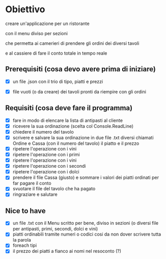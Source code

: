 # Obiettivo

creare un'applicazione per un ristorante

con il menu diviso per sezioni

che permetta ai camerieri di prendere gli ordini dei diversi tavoli

e al cassiere di fare il conto totale in tempo reale

## Prerequisiti (cosa devo avere prima di iniziare)

- [x] un file .json con il trio di tipo, piatti e prezzi 
- [x] file vuoti (o da creare) dei tavoli pronti da riempire con gli ordini


## Requisiti (cosa deve fare il programma)

- [x] fare in modo di elencare la lista di antipasti al cliente
- [x] ricevere la sua ordinazione (scelta col Console.ReadLine)
- [x] chiedere il numero del tavolo
- [x] scrivere e salvare la sua ordinazione in due file .txt diversi chiamati Ordine e Cassa (con il numero del tavolo) il piatto e il prezzo
- [x] ripetere l'operazione con i vini
- [x] ripetere l'operazione con i primi
- [x] ripetere l'operazione con i vini
- [x] ripetere l'operazione con i secondi
- [x] ripetere l'operazione con i dolci
- [x] prendere il file Cassa (giusto) e sommare i valori dei piatti ordinati per far pagare il conto
- [x] svuotare il file del tavolo che ha pagato
- [x] ringraziare e salutare

## Nice to have

- [x] un file .txt con il Menu scritto per bene, diviso in sezioni (o diversi file per antipasti, primi, secondi, dolci e vini)
- [x] piatti ordinabili tramite numeri o codici cosi da non dover scrivere tutta la parola
- [x] foreach tipi
- [x] il prezzo dei piatti a fianco ai nomi nel resoconto (?) 